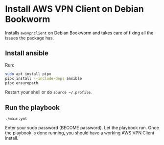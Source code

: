 # Install AWS VPN Client on Debian Bookworm

Installs `awsvpnclient` on Debian Bookworm and takes care of fixing all the issues
the package has.

## Install ansible

Run:

```sh
sudo apt install pipx
pipx install --include-deps ansible
pipx ensurepath
```

Restart your shell or do `source ~/.profile`.

## Run the playbook

```
./main.yml
```

Enter your sudo password (BECOME password). Let the playbook run. Once the
playbook is done running, you should have a working AWS VPN Client install.
